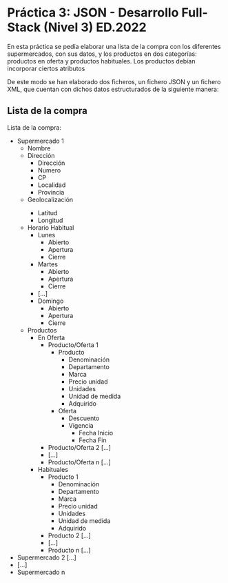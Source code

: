 <h1>Práctica 3: JSON - Desarrollo Full-Stack (Nivel 3) ED.2022</h1>
<p>
  En esta práctica se pedía elaborar una lista de la compra con los diferentes supermercados, con sus datos, 
  y los productos en dos categorías: productos en oferta y productos habituales. Los productos debían incorporar ciertos atributos
</p>
<p>
  De este modo se han elaborado dos ficheros, un fichero JSON y un fichero XML, que cuentan con dichos datos estructurados de la siguiente manera:
</p>

<h2>Lista de la compra</h2>
<p>Lista de la compra:
<ul>
    <li>
      Supermercado 1
        <ul>
          <li>Nombre</li>
          <li>Dirección
            <ul>
              <li>Dirección</li>
              <li>Numero</li>
              <li>CP</li>
              <li>Localidad</li>
              <li>Provincia</li>
            </ul>
          </li>
          <li>Geolocalización</li>
            <ul>
              <li>Latitud</li>
              <li>Longitud</li>
            </ul>
          </li>
          <li>Horario Habitual
            <ul>
              <li>Lunes
                <ul>
                  <li>Abierto</li>
                  <li>Apertura</li>
                  <li>Cierre</li>
                </ul>
              </li>
              <li>Martes
                <ul>
                  <li>Abierto</li>
                  <li>Apertura</li>
                  <li>Cierre</li>
                </ul>
              </li>
              <li>[...]</li>
              <li>Domingo
                <ul>
                  <li>Abierto</li>
                  <li>Apertura</li>
                  <li>Cierre</li>
                </ul>
              </li>
            </ul>
          </li>
          <li>Productos
            <ul>
              <li>En Oferta
                <ul>
                  <li>Producto/Oferta 1
                    <ul>
                      <li>
                        Producto
                        <ul>
                          <li>Denominación</li>
                          <li>Departamento</li>
                          <li>Marca</li>
                          <li>Precio unidad</li>
                          <li>Unidades</li>
                          <li>Unidad de medida</li>
                          <li>Adquirido</li>
                        </ul>
                      </li>
                      <li>
                        Oferta
                        <ul>
                          <li>Descuento</li>
                          <li>
                            Vigencia
                            <ul>
                              <li>Fecha Inicio</li>
                              <li>Fecha Fin</li>
                            </ul>
                          </li>
                        </ul>
                      </li>
                    </ul>
                  </li>
                  <li>Producto/Oferta 2
                      [...]
                  </li>
                  <li>[...]</li>
                  <li>Producto/Oferta n
                      [...]
                  </li>
                </ul>
              </li>
              <li>Habituales
                <ul>
                  <li>
                        Producto 1
                        <ul>
                          <li>Denominación</li>
                          <li>Departamento</li>
                          <li>Marca</li>
                          <li>Precio unidad</li>
                          <li>Unidades</li>
                          <li>Unidad de medida</li>
                          <li>Adquirido</li>
                        </ul>
                   </li>
                   <li>
                       Producto 2
                       [...]
                   </li>
                   <li>[...]</li>
                  <li>Producto n
                      [...]
                  </li>
                </ul>
              </li>
            </ul>
          </li>
        </ul>
    </li>
     <li>
      Supermercado 2
      [...]
    </li>
    <li>[...]</li>
    <li>
      Supermercado n
    </li>
   
  </ul>
</p>
